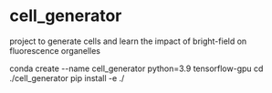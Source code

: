 # cell_generator
project to generate cells and learn the impact of bright-field on fluorescence organelles

conda create --name cell_generator python=3.9 tensorflow-gpu
cd ./cell_generator
pip install -e ./
